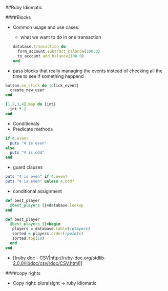 ##Ruby Idiomatic

####Blocks

* Common usage and use cases:

  * what we want to do in one transaction

  ```ruby
  database.transaction do
    form_account.subtract_balance(100.0)
    to_account.add_balance(100.0)
  end
  ```

 * pass blocks that really managing the events instead of checking all the time to see if something happend

  ```ruby
  button.on_click do |click_event|
    create_new_user
  end
  ```

  ```ruby
  [1,2,3,4].map do |int|
    int * 2
  end
  ```
* Conditionals
 * Predicate methods

 ```ruby
 if 4.even?
   puts "4 is even"
 else
   puts "4 is odd"
 end
 ```
 * guard clauses

 ```ruby
 puts "4 is even" if 4.even?
 puts "4 is even" unless 4.odd?
 ```

 * conditional assignment

 ```ruby
 def best_player
   @best_players ||=database.lookup
 end

 def best_player
   @best_players ||=begin
    players = database.table(:players)
    sorted = players.order(:points)
    sorted.top(10)
   end
 end
 ```

* [[ruby doc - CSV|http://ruby-doc.org/stdlib-2.0.0/libdoc/csv/rdoc/CSV.html]]

####copy rights
* Copy right: pluralsight -> ruby idiomatic
